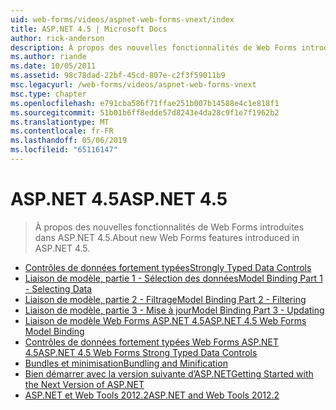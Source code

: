 ```yaml
---
uid: web-forms/videos/aspnet-web-forms-vnext/index
title: ASP.NET 4.5 | Microsoft Docs
author: rick-anderson
description: À propos des nouvelles fonctionnalités de Web Forms introduites dans ASP.NET 4.5.
ms.author: riande
ms.date: 10/05/2011
ms.assetid: 98c78dad-22bf-45cd-807e-c2f3f59011b9
msc.legacyurl: /web-forms/videos/aspnet-web-forms-vnext
msc.type: chapter
ms.openlocfilehash: e791cba586f71ffae251b007b14588e4c1e818f1
ms.sourcegitcommit: 51b01b6ff8edde57d8243e4da28c9f1e7f1962b2
ms.translationtype: MT
ms.contentlocale: fr-FR
ms.lasthandoff: 05/06/2019
ms.locfileid: "65116147"
---
```

# <a name="aspnet-45"></a><span data-ttu-id="1c50e-103">ASP.NET 4.5</span><span class="sxs-lookup"><span data-stu-id="1c50e-103">ASP.NET 4.5</span></span>

> <span data-ttu-id="1c50e-104">À propos des nouvelles fonctionnalités de Web Forms introduites dans ASP.NET 4.5.</span><span class="sxs-lookup"><span data-stu-id="1c50e-104">About new Web Forms features introduced in ASP.NET 4.5.</span></span>

- [<span data-ttu-id="1c50e-105">Contrôles de données fortement typées</span><span class="sxs-lookup"><span data-stu-id="1c50e-105">Strongly Typed Data Controls</span></span>](aspnet-vnext-videos-strongly-typed-data-controls.md)
- [<span data-ttu-id="1c50e-106">Liaison de modèle, partie 1 - Sélection des données</span><span class="sxs-lookup"><span data-stu-id="1c50e-106">Model Binding Part 1 - Selecting Data</span></span>](aspnet-vnext-videos-model-binding-part-1-selecting-data.md)
- [<span data-ttu-id="1c50e-107">Liaison de modèle, partie 2 - Filtrage</span><span class="sxs-lookup"><span data-stu-id="1c50e-107">Model Binding Part 2 - Filtering</span></span>](aspnet-vnext-videos-model-binding-part-2-filtering.md)
- [<span data-ttu-id="1c50e-108">Liaison de modèle, partie 3 - Mise à jour</span><span class="sxs-lookup"><span data-stu-id="1c50e-108">Model Binding Part 3 - Updating</span></span>](aspnet-vnext-videos-model-binding-part-3-updating.md)
- [<span data-ttu-id="1c50e-109">Liaison de modèle Web Forms ASP.NET 4.5</span><span class="sxs-lookup"><span data-stu-id="1c50e-109">ASP.NET 4.5 Web Forms Model Binding</span></span>](aspnet-45-web-forms-model-binding.md)
- [<span data-ttu-id="1c50e-110">Contrôles de données fortement typées Web Forms ASP.NET 4.5</span><span class="sxs-lookup"><span data-stu-id="1c50e-110">ASP.NET 4.5 Web Forms Strong Typed Data Controls</span></span>](aspnet-45-web-forms-strong-typed-data-controls.md)
- [<span data-ttu-id="1c50e-111">Bundles et minimisation</span><span class="sxs-lookup"><span data-stu-id="1c50e-111">Bundling and Minification</span></span>](aspnet-vnext-videos-bundling-and-minification.md)
- [<span data-ttu-id="1c50e-112">Bien démarrer avec la version suivante d’ASP.NET</span><span class="sxs-lookup"><span data-stu-id="1c50e-112">Getting Started with the Next Version of ASP.NET</span></span>](getting-started-with-the-next-version-of-aspnet.md)
- [<span data-ttu-id="1c50e-113">ASP.NET et Web Tools 2012.2</span><span class="sxs-lookup"><span data-stu-id="1c50e-113">ASP.NET and Web Tools 2012.2</span></span>](aspnet-and-web-tools-20122.md)
